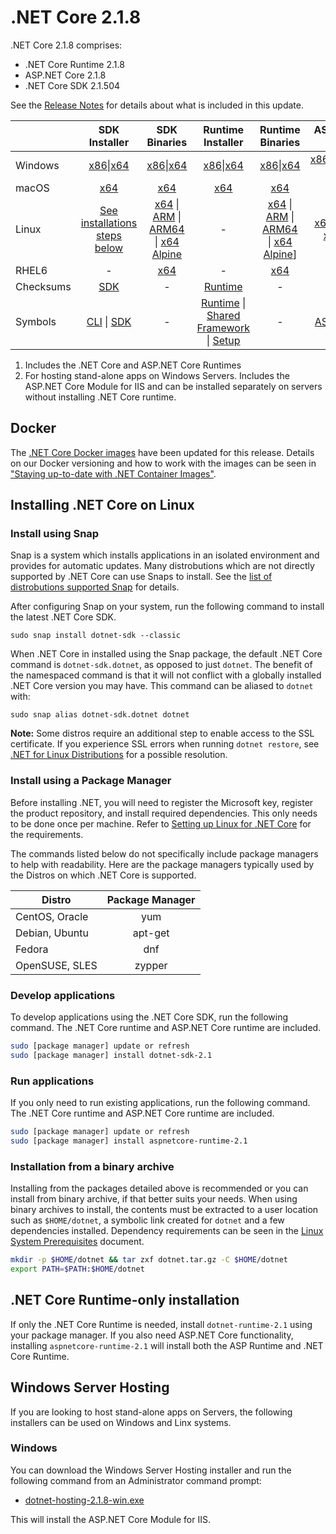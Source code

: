 # .NET Core 2.1.8

.NET Core 2.1.8 comprises:

* .NET Core Runtime 2.1.8
* ASP.NET Core 2.1.8
* .NET Core SDK 2.1.504

See the [Release Notes](2.1.8.md) for details about what is included in this update.

|           | SDK Installer                        | SDK Binaries                 | Runtime Installer                                        | Runtime Binaries                                 | ASP.NET Core Runtime           |
| --------- | :------------------------------------------:     | :----------------------:                 | :---------------------------:                            | :-------------------------:                      | :-----------------:            |
|Windows|[x86][dotnet-sdk-win-x86.exe]\|[x64][dotnet-sdk-win-x64.exe]|[x86][dotnet-sdk-win-x86.zip]\|[x64][dotnet-sdk-win-x64.zip]|[x86][dotnet-runtime-win-x86.exe]\|[x64][dotnet-runtime-win-x64.exe]|[x86][dotnet-runtime-win-x86.zip]\|[x64][dotnet-runtime-win-x64.zip]|[x86][aspnetcore-runtime-win-x86.exe]\|[x64][aspnetcore-runtime-win-x64.exe][Hosting Bundle][dotnet-hosting-win.exe]|
| macOS     | [x64][dotnet-sdk-osx-x64.pkg]  | [x64][dotnet-sdk-osx-x64.tar.gz]     | [x64][dotnet-runtime-osx-x64.pkg] | [x64][dotnet-runtime-osx-x64.tar.gz] | [x64][aspnetcore-runtime-osx-x64.tar.gz] |
| Linux     | [See installations steps below][linux-install]   | [x64][dotnet-sdk-linux-x64.tar.gz] \| [ARM][dotnet-sdk-linux-arm.tar.gz] \| [ARM64][dotnet-sdk-linux-arm64.tar.gz] \| [x64 Alpine][dotnet-sdk-linux-musl-x64.tar.gz] | - | [x64][dotnet-runtime-linux-x64.tar.gz] \| [ARM][dotnet-runtime-linux-arm.tar.gz] \| [ARM64][dotnet-runtime-linux-arm64.tar.gz] \| [x64 Alpine][dotnet-runtime-linux-musl-x64.tar.gz]] | [x64][aspnetcore-runtime-linux-x64.tar.gz]  \| [ARM32][aspnetcore-runtime-linux-arm.tar.gz] \| [x64 Alpine][aspnetcore-runtime-linux-musl-x64.tar.gz] |
| RHEL6     | -                                                | [x64][dotnet-sdk-rhel.6-x64.tar.gz]                    | -                                                        | [x64][dotnet-runtime-rhel.6-x64.tar.gz] | - |
| Checksums | [SDK][checksums-sdk]                             | -                                        | [Runtime][checksums-runtime]                             | - | - |
| Symbols   | [CLI][cli-symbols.zip] \| [SDK][dotnet-sdk-symbols.zip]  | -                                        | [Runtime][coreclr-symbols.zip] \| [Shared Framework][corefx-symbols.zip] \| [Setup][core-setup-symbols.zip] | - | [ASP.NET Core][aspnet-symbols.zip] |

1. Includes the .NET Core and ASP.NET Core Runtimes
2. For hosting stand-alone apps on Windows Servers. Includes the ASP.NET Core Module for IIS and can be installed separately on servers without installing .NET Core runtime.

## Docker

The [.NET Core Docker images](https://hub.docker.com/r/microsoft/dotnet/) have been updated for this release. Details on our Docker versioning and how to work with the images can be seen in ["Staying up-to-date with .NET Container Images"](https://devblogs.microsoft.com/dotnet/staying-up-to-date-with-net-container-images/).

## Installing .NET Core on Linux

### Install using Snap

Snap is a system which installs applications in an isolated environment and provides for automatic updates. Many distrobutions which are not directly supported by .NET Core can use Snaps to install. See the [list of distrobutions supported Snap](https://docs.snapcraft.io/installing-snapd/6735) for details.

After configuring Snap on your system, run the following command to install the latest .NET Core SDK.

`sudo snap install dotnet-sdk --classic`

When .NET Core in installed using the Snap package, the default .NET Core command is `dotnet-sdk.dotnet`, as opposed to just `dotnet`. The benefit of the namespaced command is that it will not conflict with a globally installed .NET Core version you may have. This command can be aliased to `dotnet` with:

`sudo snap alias dotnet-sdk.dotnet dotnet`

**Note:** Some distros require an additional step to enable access to the SSL certificate. If you experience SSL errors when running `dotnet restore`, see [.NET for Linux Distributions](../../../linux.md) for a possible resolution.

### Install using a Package Manager

Before installing .NET, you will need to register the Microsoft key, register the product repository, and install required dependencies. This only needs to be done once per machine. Refer to [Setting up Linux for .NET Core][linux-install] for the requirements.

The commands listed below do not specifically include package managers to help with readability. Here are the package managers typically used by the Distros on which .NET Core is supported.

| Distro | Package Manager  |
| ---             | :----:  |
| CentOS, Oracle  | yum     |
| Debian, Ubuntu  | apt-get |
| Fedora          | dnf     |
| OpenSUSE, SLES  | zypper  |

### Develop applications

To develop applications using the .NET Core SDK, run the following command. The .NET Core runtime and ASP.NET Core runtime are included.

```bash
sudo [package manager] update or refresh
sudo [package manager] install dotnet-sdk-2.1
```

### Run applications

If you only need to run existing applications, run the following command. The .NET Core runtime and ASP.NET Core runtime are included.

```bash
sudo [package manager] update or refresh
sudo [package manager] install aspnetcore-runtime-2.1
```

### Installation from a binary archive

Installing from the packages detailed above is recommended or you can install from binary archive, if that better suits your needs.
When using binary archives to install, the contents must be extracted to a user location such as `$HOME/dotnet`, a symbolic link created for `dotnet` and a few dependencies installed.
Dependency requirements can be seen in the [Linux System Prerequisites](https://github.com/dotnet/core/blob/main/Documentation/linux.md) document.

```bash
mkdir -p $HOME/dotnet && tar zxf dotnet.tar.gz -C $HOME/dotnet
export PATH=$PATH:$HOME/dotnet
```

## .NET Core Runtime-only installation

If only the .NET Core Runtime is needed, install `dotnet-runtime-2.1` using your package manager. If you also need ASP.NET Core functionality, installing `aspnetcore-runtime-2.1` will install both the ASP Runtime and .NET Core Runtime.

## Windows Server Hosting

If you are looking to host stand-alone apps on Servers, the following installers can be used on Windows and Linx systems.

### Windows

You can download the Windows Server Hosting installer and run the following command from an Administrator command prompt:

* [dotnet-hosting-2.1.8-win.exe][dotnet-hosting-win.exe]

This will install the ASP.NET Core Module for IIS.

[dotnet-runtime-linux-arm.tar.gz]: https://download.visualstudio.microsoft.com/download/pr/a36af597-586b-474b-8f91-9a1491b1b826/c56fac62f1ccc855afdd22bf2e9f7051/dotnet-runtime-2.1.8-linux-arm.tar.gz
[dotnet-runtime-linux-arm64.tar.gz]: https://download.visualstudio.microsoft.com/download/pr/46389bf1-b9e6-4a5e-9a99-2553f97abf4d/95d179c200d11593b363848d771e6be7/dotnet-runtime-2.1.8-linux-arm64.tar.gz
[dotnet-runtime-linux-musl-x64.tar.gz]: https://download.visualstudio.microsoft.com/download/pr/eeacc181-7b17-49a7-9664-cecdc8d2ab40/30222417a9866c9512bb96290770c73c/dotnet-runtime-2.1.8-linux-musl-x64.tar.gz
[dotnet-runtime-linux-x64.tar.gz]: https://download.visualstudio.microsoft.com/download/pr/eae50d35-ec30-4416-829a-36e8b5158f22/52d8370bea6e696cee4280bec0eda4bc/dotnet-runtime-2.1.8-linux-x64.tar.gz
[dotnet-runtime-osx-x64.pkg]: https://download.visualstudio.microsoft.com/download/pr/492b8744-10e1-47da-8bb3-6878dc3eed3e/b830851d9937aa83525b2a6088f91db6/dotnet-runtime-2.1.8-osx-x64.pkg
[dotnet-runtime-osx-x64.tar.gz]: https://download.visualstudio.microsoft.com/download/pr/0a8df2f2-bc67-455a-8df1-0f2395158eb2/0b42613ec436997900bda0696dabc54c/dotnet-runtime-2.1.8-osx-x64.tar.gz
[dotnet-runtime-rhel.6-x64.tar.gz]: https://download.visualstudio.microsoft.com/download/pr/713b711d-7f14-4dc5-959f-972392f7cd74/72187ac69f815e2f01a0c7a628e09f24/dotnet-runtime-2.1.8-rhel.6-x64.tar.gz
[dotnet-runtime-win-x64.exe]: https://download.visualstudio.microsoft.com/download/pr/c551fea4-c065-4142-9556-4d78fb949284/efe7c2ef2d51331bd0fced6ea0eadf08/dotnet-runtime-2.1.8-win-x64.exe
[dotnet-runtime-win-x64.zip]: https://download.visualstudio.microsoft.com/download/pr/9b5aa463-d86c-4f8c-8dbb-26e323021246/3b75b083359c97b79da538cf40b041a0/dotnet-runtime-2.1.8-win-x64.zip
[dotnet-runtime-win-x86.exe]: https://download.visualstudio.microsoft.com/download/pr/1f94a87b-7a17-430c-a860-c18d4989ee5c/c1f4b946d3ae9bbd95413636d334d0ab/dotnet-runtime-2.1.8-win-x86.exe
[dotnet-runtime-win-x86.zip]: https://download.visualstudio.microsoft.com/download/pr/80cf31e3-1835-4ad1-965d-4971589fe501/7c4bf547ee314069b2482b22dbc778e8/dotnet-runtime-2.1.8-win-x86.zip
[aspnetcore-runtime-linux-arm.tar.gz]: https://download.visualstudio.microsoft.com/download/pr/43b1eaf3-f6dd-425c-80d1-137d28081f78/9dd9acff1aeac4f4ac994df2b05578ab/aspnetcore-runtime-2.1.8-linux-arm.tar.gz
[aspnetcore-runtime-linux-musl-x64.tar.gz]: https://download.visualstudio.microsoft.com/download/pr/c39af076-0ec1-4880-958e-6a50f9e18ee6/610247ccb388f86e9706f2f86d0e6874/aspnetcore-runtime-2.1.8-linux-musl-x64.tar.gz
[aspnetcore-runtime-linux-x64.tar.gz]: https://download.visualstudio.microsoft.com/download/pr/927cbf41-157f-488b-ac7d-32034defebc3/41b011418f795d5a76bf930ad57a055b/aspnetcore-runtime-2.1.8-linux-x64.tar.gz
[aspnetcore-runtime-osx-x64.tar.gz]: https://download.visualstudio.microsoft.com/download/pr/dba15b05-0c93-4d8b-89a1-c24eb1c71412/90354379b88f50f6bf17634e9260905f/aspnetcore-runtime-2.1.8-osx-x64.tar.gz
[aspnetcore-runtime-win-x64.exe]: https://download.visualstudio.microsoft.com/download/pr/22dccc6e-d3d9-4d1f-8a60-de7fed0bcc77/58c9a9101a49605f4b62ed3139492408/aspnetcore-runtime-2.1.8-win-x64.exe
[aspnetcore-runtime-win-x86.exe]: https://download.visualstudio.microsoft.com/download/pr/9ab30138-4a37-455c-bb62-a357862919b2/2e61c5254b1fa0e3118cf4f253d54f6b/aspnetcore-runtime-2.1.8-win-x86.exe
[dotnet-hosting-win.exe]: https://download.visualstudio.microsoft.com/download/pr/c2b2968d-022d-4889-afd0-b02010813c94/bd315e931f55eecfdaea258cf3dee48e/dotnet-hosting-2.1.8-win.exe
[dotnet-sdk-linux-arm.tar.gz]: https://download.visualstudio.microsoft.com/download/pr/48d0a1d0-78a7-4bf9-a349-306d317a349f/5f28d7ce059d8d65dbe367821f40a16e/dotnet-sdk-2.1.504-linux-arm.tar.gz
[dotnet-sdk-linux-arm64.tar.gz]: https://download.visualstudio.microsoft.com/download/pr/5912b468-1221-48dc-9339-79506418e22f/2fd380bf8aa123ec8ea8c3046ad142e9/dotnet-sdk-2.1.504-linux-arm64.tar.gz
[dotnet-sdk-linux-musl-x64.tar.gz]: https://download.visualstudio.microsoft.com/download/pr/074db8c2-0e35-442a-81e4-10c8e23d5301/8a214d199985584c3d7be3c079b57e63/dotnet-sdk-2.1.504-linux-musl-x64.tar.gz
[dotnet-sdk-linux-x64.tar.gz]: https://download.visualstudio.microsoft.com/download/pr/b35cf035-09d9-444a-8f62-c972fd6f2be0/4068a391164715232bbf4477b349643f/dotnet-sdk-2.1.504-linux-x64.tar.gz
[dotnet-sdk-osx-x64.pkg]: https://download.visualstudio.microsoft.com/download/pr/01e846dd-d59f-456d-8c14-36343ca2084b/65f68ebb4342adfb8bce337411d8aecc/dotnet-sdk-2.1.504-osx-x64.pkg
[dotnet-sdk-osx-x64.tar.gz]: https://download.visualstudio.microsoft.com/download/pr/68152d1c-8ed5-4fc1-9894-8956c33fe4c8/73425e378edcfce4c8537c37a5ec7649/dotnet-sdk-2.1.504-osx-x64.tar.gz
[dotnet-sdk-rhel.6-x64.tar.gz]: https://download.visualstudio.microsoft.com/download/pr/b7526d13-c0af-4c0d-bc74-66f5b09cd915/688e38a1bbba5a67d9e4d0b6f6056756/dotnet-sdk-2.1.504-rhel.6-x64.tar.gz
[dotnet-sdk-win-x64.exe]: https://download.visualstudio.microsoft.com/download/pr/1dcd5e24-25da-40dc-9996-4db675c1c22d/e154ee2beeb1eec4e9b049a8d3740c80/dotnet-sdk-2.1.504-win-x64.exe
[dotnet-sdk-win-x64.zip]: https://download.visualstudio.microsoft.com/download/pr/88364f95-160b-4820-9a5b-1d00b619dee7/5021f130569e524eacc2e3a8e6933e62/dotnet-sdk-2.1.504-win-x64.zip
[dotnet-sdk-win-x86.exe]: https://download.visualstudio.microsoft.com/download/pr/3cf20226-fe88-4879-be05-f662f99c4a3a/65602cb8ae7a87a532dd25c11237cf6a/dotnet-sdk-2.1.504-win-x86.exe
[dotnet-sdk-win-x86.zip]: https://download.visualstudio.microsoft.com/download/pr/52f4576e-d2d2-4b57-a5cd-6a8561b86b5f/ef765a8e9a2fa3ab55449e09eb5f513f/dotnet-sdk-2.1.504-win-x86.zip
[aspnet-symbols.zip]: https://download.visualstudio.microsoft.com/download/pr/284653cf-d4b8-459b-b956-084a7ceb604b/1da506036feb060c4a8cd15890c1b250/aspnet-2.1.8-symbols.zip
[cli-symbols.zip]: https://download.visualstudio.microsoft.com/download/pr/8a82d06e-3d16-497a-b461-58848d7add64/c3427c0a5dc1dff0498ff0af92d77bd3/cli-2.1.8-symbols.zip
[core-setup-symbols.zip]: https://download.visualstudio.microsoft.com/download/pr/ec4c3a49-2864-42f3-bd76-006e000746b8/9e70f83ab9016f136ddd5107239dbbd5/core-setup-2.1.8-symbols.zip
[coreclr-symbols.zip]: https://download.visualstudio.microsoft.com/download/pr/613d85ee-19be-46be-b454-a41497faf9d7/26945496c0862c63783c088618d26566/coreclr-2.1.8-symbols.zip
[corefx-symbols.zip]: https://download.visualstudio.microsoft.com/download/pr/d358c132-d850-4d4f-be7a-6e01dfe7d47c/fdd803392b44e577eb8b221d4f6ffb4f/corefx-2.1.8-symbols.zip
[dotnet-sdk-symbols.zip]: https://download.visualstudio.microsoft.com/download/pr/3bde9854-d226-4dc8-b702-5b7dd6fa687b/a5cdfb1edefb834c8413709f0016d63f/dotnet-sdk-2.1.8-symbols.zip

[checksums-runtime]: https://builds.dotnet.microsoft.com/dotnet/checksums/2.1.8-runtime-sha.txt
[checksums-sdk]: https://builds.dotnet.microsoft.com/dotnet/checksums/2.1.504-sdk-sha.txt

[linux-install]: https://learn.microsoft.com/dotnet/core/install/linux
